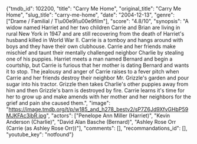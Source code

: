 {"tmdb_id": 102200, "title": "Carry Me Home", "original_title": "Carry Me Home", "slug_title": "carry-me-home", "date": "2004-12-13", "genre": ["Drame / Familial / T\u00e9l\u00e9film"], "score": "4.8/10", "synopsis": "A widow named Harriet and her two children Carrie and Brian are living in rural New York in 1947 and are still recovering from the death of Harriet's husband killed in World War II. Carrie is a tomboy and hangs around with boys and they have their own clubhouse. Carrie and her friends make mischief and taunt their mentally challenged neighbor Charlie by stealing one of his puppies. Harriet meets a man named Bernard and begin a courtship, but Carrie is furious that her mother is dating Bernard and wants it to stop. The jealousy and anger of Carrie raises to a fever pitch when Carrie and her friends destroy their neighbor Mr. Grizzle's garden and pour sugar into his tractor. Grizzle then takes Charlie's other puppies away from him and then Grizzle's barn is destroyed by fire. Carrie learns it's time for her to grow up and make amends with her mother and her neighbors for the grief and pain she caused them.", "image": "https://image.tmdb.org/t/p/w185_and_h278_bestv2/sP7Z6Jd9XfvGHbP59MJKFAc3jbR.jpg", "actors": ["Penelope Ann Miller (Harriet)", "Kevin Anderson (Charlie)", "David Alan Basche (Bernard)", "Ashley Rose Orr (Carrie (as Ashley Rose Orr))"], "comments": [], "recommandations_id": [], "youtube_key": "notfound"}